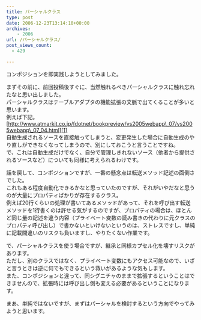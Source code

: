 ```yaml
---
title: パーシャルクラス
type: post
date: 2006-12-23T13:14:10+00:00
archives:
    - 2006
url: /パーシャルクラス/
post_views_count:
  - 429

---
```

コンポジションを即実践しようとしてみました。 

まずその前に、前回投稿後すぐに、当然触れるべきパーシャルクラスに触れ忘れたなと思い出しました。  
パーシャルクラスはテーブルアダプタの機能拡張の文脈で出てくることが多いと思います。  
例えば下記。  
[http://www.atmarkit.co.jp/fdotnet/bookpreview/vs2005webapp\_07/vs2005webapp\_07_04.html][1]  
自動生成されるソースを直接触ってしまうと、変更発生した場合に自動生成のやり直しができなくなってしまうので、別にしておこうと言うことですね。  
で、これは自動生成だけでなく、自分で管理しきれないソース（他者から提供されるソースなど）についても同様に考えられるわけです。 

話を戻して、コンポジションですが、一番の懸念点は転送メソッド記述の面倒さでした。  
これもある程度自動化できるかなと思っていたのですが、それがいやだなと思うのが大量にプロパティばかりが存在するクラス。  
例えば20行くらいの処理が書いてあるメソッドがあって、それを呼び出す転送メソッドを1行書くのは許せる気がするのですが、プロパティの場合は、ほとんど同じ量の記述を違う内容（プライベート変数の読み書きの代わりに元クラスのプロパティ呼び出し）で書かないといけないというのは、ストレスですし、単純に記載間違いのリスクも負いますし、やりたくない作業です。 

で、パーシャルクラスを使う場合ですが、継承と同様カプセル化を壊すリスクがあります。  
ただし、別のクラスではなく、プライベート変数にもアクセス可能なので、いざと言うときは逆に何でもできるという救いがあるような気もします。  
また、コンポジションと違って、同シグニチャのままで拡張するということはできませんので、拡張時には呼び出し側も変える必要があるということになります。 

まあ、単純ではないですが、まずはパーシャルを検討するという方向でやってみようと思います。

 [1]: http://www.atmarkit.co.jp/fdotnet/bookpreview/vs2005webapp_07/vs2005webapp_07_04.html